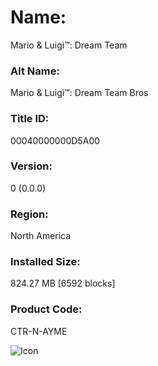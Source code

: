 # Name: 
Mario & Luigi™: Dream Team

### Alt Name: 
Mario & Luigi™: Dream Team Bros

### Title ID: 
00040000000D5A00

### Version: 
0 (0.0.0)

### Region: 
North America

### Installed Size: 
824.27 MB [6592 blocks]

### Product Code: 
CTR-N-AYME

![Icon](https://github.com/GrewdonGaming21/3DS-Titles-Database/blob/main/Mario%20and%20Luigi:%20Dream%20Team/Description/home%20icon.png?raw=true)
